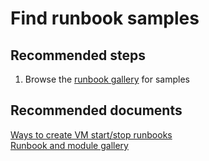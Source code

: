 <properties
	pageTitle="Find runbook samples"
	description="Find runbook samples"
	service="microsoft.automation"
	resource="automationaccounts"
	authors="kasparks"
	displayOrder="4"
	selfHelpType="resource"
	supportTopicIds=""
	resourceTags=""
	productPesIds=""
	cloudEnvironments="MoonCake"
/>

# Find runbook samples

## **Recommended steps**
1. Browse the [runbook gallery](data-blade:Microsoft_Azure_Automation.GalleryBlade) for samples

## **Recommended documents**
[Ways to create VM start/stop runbooks](https://docs.microsoft.com/azure/automation/automation-solution-vm-management)<br>
[Runbook and module gallery](https://docs.azure.cn/automation/automation-runbook-gallery)
